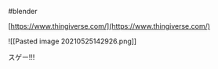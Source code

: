 #blender

[https://www.thingiverse.com/](https://www.thingiverse.com/)

![[Pasted image 20210525142926.png]]

スゲー!!!

